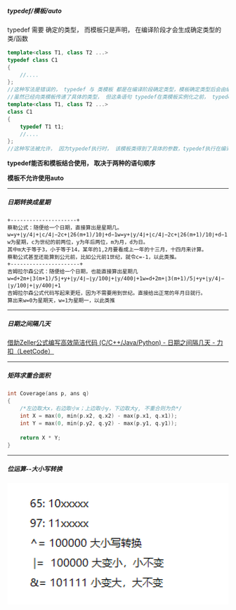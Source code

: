##### typedef/模板/auto

typedef 需要 确定的类型， 而模板只是声明， 在编译阶段才会生成确定类型的 类/函数

~~~C++
template<class T1, class T2 ...>
typedef class C1
{
    //....
};
//这种写法是错误的， typedef 与 类模板 都是在编译阶段确定类型，模板确定类型后会由编译器构造出一个模板类，模板类具有确定的类型。
//虽然已经向类模板传递了具体的类型， 但这条语句 typedef在类模板实例化之前， typedef看不到具体的类型
template<class T1, class T2 ...>
class C1
{
    typedef T1 t1;
    //....
};
//这种写法被允许， 因为typedef执行时， 该模板类得到了具体的参数，typedef执行在编译器构造的模板类中
~~~

**typedef能否和模板结合使用， 取决于两种的语句顺序**

**模板不允许使用auto**

------

##### 日期转换成星期

~~~
+---------------------+
蔡勒公式：随便给一个日期，直接算出是星期几。
w=y+⌊y/4⌋+⌊c/4⌋−2c+⌊26(m+1)/10⌋+d−1w=y+⌊y/4⌋+⌊c/4⌋−2c+⌊26(m+1)/10⌋+d−1
w为星期，c为世纪的前两位，y为年后两位，m为月，d为日。
其中m大于等于3，小于等于14，某年的1,2月要看成上一年的十三月，十四月来计算。
蔡勒公式甚至还能算到公元前，比如公元前1世纪，就令c=-1，以此类推。
+----------------------+
吉姆拉尔森公式：随便给一个日期，也能直接算出星期几
w=d+2m+⌊3(m+1)/5⌋+y+⌊y/4⌋−⌊y/100⌋+⌊y/400⌋+1w=d+2m+⌊3(m+1)/5⌋+y+⌊y/4⌋−⌊y/100⌋+⌊y/400⌋+1 
吉姆拉尔森公式代码写起来更短，因为不需要用到世纪。直接给出正常的年月日就行。
算出来w=0为星期天，w=1为星期一，以此类推
~~~

------

##### 日期之间隔几天

[借助Zeller公式编写高效简洁代码 (C/C++/Java/Python) - 日期之间隔几天 - 力扣（LeetCode）](https://leetcode.cn/problems/number-of-days-between-two-dates/solution/cyu-yan-0ms-14xing-jian-ji-dai-ma-jie-zhu-zellergo/)

------

##### 矩阵求重合面积

```c++
int Coverage(ans p, ans q)
{
    /*左边取大x，右边取小x；上边取小y，下边取大y, 不重合则为负*/
    int X = max(0, min(p.x2, q.x2) - max(p.x1, q.x1));
    int Y = max(0, min(p.y2, q.y2) - max(p.y1, q.y1));
    
    return X * Y;
}
```

------

##### 位运算--大小写转换

![image-20221031140959985](%E5%9B%BE%E7%89%87/README/image-20221031140959985.png)